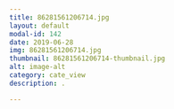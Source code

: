 ```yaml
---
title: 86281561206714.jpg
layout: default
modal-id: 142
date: 2019-06-28
img: 86281561206714.jpg
thumbnail: 86281561206714-thumbnail.jpg
alt: image-alt
category: cate_view
description: .

---
```


